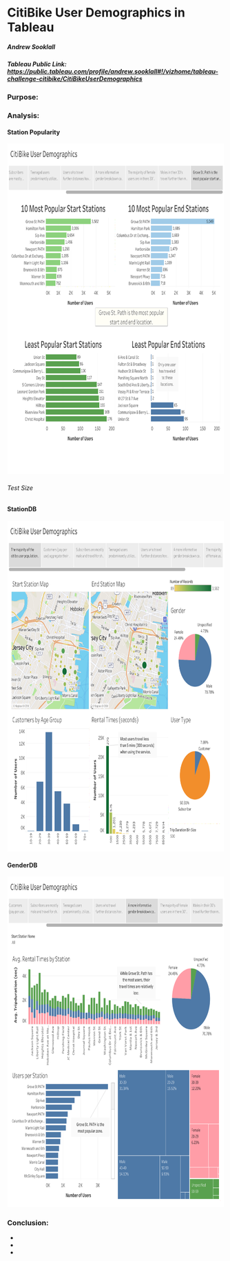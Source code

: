 # CitiBike User Demographics in Tableau
##### Andrew Sooklall
##### Tableau Public Link: https://public.tableau.com/profile/andrew.sooklall#!/vizhome/tableau-challenge-citibike/CitiBikeUserDemographics

### Purpose:
##### 

### Analysis: 
#### Station Popularity
<img src="/images/CitiBike-StationPopularityDB.png" alt="StationPopularity" width="1024" height="768">

###### Test Size

#### StationDB
<img src="/images/CitiBike-StationDB.png" alt="StationDB" width="1024" height="768">

#### GenderDB
<img src="/images/CitiBike-GenderDB.png" alt="GenderDB" width="1024" height="768">


### Conclusion:
* 
* 
* 